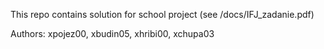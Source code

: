 This repo contains solution for school project (see /docs/IFJ_zadanie.pdf)

Authors: xpojez00, xbudin05, xhribi00, xchupa03